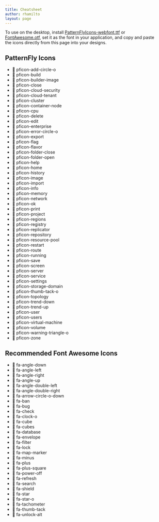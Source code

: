 ```yaml
---
title: Cheatsheet
author: rhamilto
layout: page
---
```

To use on the desktop, install [PatternFlyIcons-webfont.ttf][1] or [FontAwesome.otf][2], set it as the font in your application, and copy and paste the icons directly from this page into your designs.

<div class="row">
  <div class="col-sm-6 col-md-6">
    <h2>PatternFly Icons</h2>
    <ul class="icons list-unstyled">
      <li>
        <span class="pficon pficon-unicode-character" title="Copy to clipboard"></span>
        <span class="icon-class">pficon-add-circle-o</span>
      </li>
      <li>
        <span class="pficon pficon-unicode-character" title="Copy to clipboard"></span>
        <span class="icon-class">pficon-build</span>
      </li>
      <li>
        <span class="pficon pficon-unicode-character" title="Copy to clipboard"></span>
        <span class="icon-class">pficon-builder-image</span>
      </li>
      <li>
        <span class="pficon pficon-unicode-character" title="Copy to clipboard"></span>
        <span class="icon-class">pficon-close</span>
      </li>
      <li>
        <span class="pficon pficon pficon-unicode-character"></span>
        <span class="icon-class">pficon-cloud-security</span>
      </li>
      <li>
        <span class="pficon pficon pficon-unicode-character"></span>
        <span class="icon-class">pficon-cloud-tenant</span>
      </li>
      <li>
        <span class="pficon pficon-unicode-character" title="Copy to clipboard"></span>
        <span class="icon-class">pficon-cluster</span>
      </li>
      <li>
        <span class="pficon pficon-unicode-character" title="Copy to clipboard"></span>
        <span class="icon-class">pficon-container-node</span>
      </li>
      <li>
        <span class="pficon pficon-unicode-character" title="Copy to clipboard"></span>
        <span class="icon-class">pficon-cpu</span>
      </li>
      <li>
        <span class="pficon pficon-unicode-character" title="Copy to clipboard"></span>
        <span class="icon-class">pficon-delete</span>
      </li>
      <li>
        <span class="pficon pficon-unicode-character" title="Copy to clipboard"></span>
        <span class="icon-class">pficon-edit</span>
      </li>
      <li>
        <span class="pficon pficon-unicode-character" title="Copy to clipboard"></span>
        <span class="icon-class">pficon-enterprise</span>
      </li>
      <li>
        <span class="pficon pficon-unicode-character" title="Copy to clipboard"></span>
        <span class="icon-class">pficon-error-circle-o</span>
      </li>
      <li>
        <span class="pficon pficon-unicode-character" title="Copy to clipboard"></span>
        <span class="icon-class">pficon-export</span>
      </li>
      <li>
        <span class="pficon pficon-unicode-character" title="Copy to clipboard"></span>
        <span class="icon-class">pficon-flag</span>
      </li>
      <li>
        <span class="pficon pficon-unicode-character" title="Copy to clipboard"></span>
        <span class="icon-class">pficon-flavor</span>
      </li>
      <li>
        <span class="pficon pficon-unicode-character" title="Copy to clipboard"></span>
        <span class="icon-class">pficon-folder-close</span>
      </li>
      <li>
        <span class="pficon pficon-unicode-character" title="Copy to clipboard"></span>
        <span class="icon-class">pficon-folder-open</span>
      </li>
      <li>
        <span class="pficon pficon-unicode-character" title="Copy to clipboard"></span>
        <span class="icon-class">pficon-help</span>
      </li>
      <li>
        <span class="pficon pficon-unicode-character" title="Copy to clipboard"></span>
        <span class="icon-class">pficon-home</span>
      </li>
      <li>
        <span class="pficon pficon-unicode-character" title="Copy to clipboard"></span>
        <span class="icon-class">pficon-history</span>
      </li>
      <li>
        <span class="pficon pficon-unicode-character" title="Copy to clipboard"></span>
        <span class="icon-class">pficon-image</span>
      </li>
      <li>
        <span class="pficon pficon-unicode-character" title="Copy to clipboard"></span>
        <span class="icon-class">pficon-import</span>
      </li>
      <li>
        <span class="pficon pficon-unicode-character" title="Copy to clipboard"></span>
        <span class="icon-class">pficon-info</span>
      </li>
      <li>
        <span class="pficon pficon-unicode-character" title="Copy to clipboard"></span>
        <span class="icon-class">pficon-memory</span>
      </li>
      <li>
        <span class="pficon pficon-unicode-character" title="Copy to clipboard"></span>
        <span class="icon-class">pficon-network</span>
      </li>
      <li>
        <span class="pficon pficon-unicode-character" title="Copy to clipboard"></span>
        <span class="icon-class">pficon-ok</span>
      </li>
      <li>
        <span class="pficon pficon-unicode-character" title="Copy to clipboard"></span>
        <span class="icon-class">pficon-print</span>
      </li>
      <li>
        <span class="pficon pficon-unicode-character" title="Copy to clipboard"></span>
        <span class="icon-class">pficon-project</span>
      </li>
      <li>
        <span class="pficon pficon-unicode-character" title="Copy to clipboard"></span>
        <span class="icon-class">pficon-regions</span>
      </li>
      <li>
        <span class="pficon pficon-unicode-character" title="Copy to clipboard"></span>
        <span class="icon-class">pficon-registry</span>
      </li>
      <li>
        <span class="pficon pficon-unicode-character" title="Copy to clipboard"></span>
        <span class="icon-class">pficon-replicator</span>
      </li>
      <li>
        <span class="pficon pficon-unicode-character" title="Copy to clipboard"></span>
        <span class="icon-class">pficon-repository</span>
      </li>
      <li>
        <span class="pficon pficon-unicode-character" title="Copy to clipboard"></span>
        <span class="icon-class">pficon-resource-pool</span>
      </li>
      <li>
        <span class="pficon pficon-unicode-character" title="Copy to clipboard"></span>
        <span class="icon-class">pficon-restart</span>
      </li>
      <li>
        <span class="pficon pficon-unicode-character" title="Copy to clipboard"></span>
        <span class="icon-class">pficon-route</span>
      </li>
      <li>
        <span class="pficon pficon-unicode-character" title="Copy to clipboard"></span>
        <span class="icon-class">pficon-running</span>
      </li>
      <li>
        <span class="pficon pficon-unicode-character" title="Copy to clipboard"></span>
        <span class="icon-class">pficon-save</span>
      </li>
      <li>
        <span class="pficon pficon-unicode-character" title="Copy to clipboard"></span>
        <span class="icon-class">pficon-screen</span>
      </li>
      <li>
        <span class="pficon pficon-unicode-character" title="Copy to clipboard"></span>
        <span class="icon-class">pficon-server</span>
      </li>
      <li>
        <span class="pficon pficon-unicode-character" title="Copy to clipboard"></span>
        <span class="icon-class">pficon-service</span>
      </li>
      <li>
        <span class="pficon pficon-unicode-character" title="Copy to clipboard"></span>
        <span class="icon-class">pficon-settings</span>
      </li>
      <li>
        <span class="pficon pficon-unicode-character" title="Copy to clipboard"></span>
        <span class="icon-class">pficon-storage-domain</span>
      </li>
      <li>
        <span class="pficon pficon-unicode-character" title="Copy to clipboard"></span>
        <span class="icon-class">pficon-thumb-tack-o</span>
      </li>
      <li>
        <span class="pficon pficon-unicode-character" title="Copy to clipboard"></span>
        <span class="icon-class">pficon-topology</span>
      </li>
      <li>
        <span class="pficon pficon-unicode-character" title="Copy to clipboard"></span>
        <span class="icon-class">pficon-trend-down</span>
      </li>
      <li>
        <span class="pficon pficon-unicode-character" title="Copy to clipboard"></span>
        <span class="icon-class">pficon-trend-up</span>
      </li>
      <li>
        <span class="pficon pficon-unicode-character" title="Copy to clipboard"></span>
        <span class="icon-class">pficon-user</span>
      </li>
      <li>
        <span class="pficon pficon-unicode-character" title="Copy to clipboard"></span>
        <span class="icon-class">pficon-users</span>
      </li>
      <li>
        <span class="pficon pficon-unicode-character" title="Copy to clipboard"></span>
        <span class="icon-class">pficon-virtual-machine</span>
      </li>
      <li>
        <span class="pficon pficon-unicode-character" title="Copy to clipboard"></span>
        <span class="icon-class">pficon-volume</span>
      </li>
      <li>
        <span class="pficon pficon-unicode-character" title="Copy to clipboard"></span>
        <span class="icon-class">pficon-warning-triangle-o</span>
      </li>
      <li>
        <span class="pficon pficon-unicode-character" title="Copy to clipboard"></span>
        <span class="icon-class">pficon-zone</span>
      </li>
    </ul>
  </div>
  <div class="col-sm-6 col-md-6">
    <h2>Recommended Font Awesome Icons</h2>
    <ul class="icons list-unstyled">
      <li>
        <span class="fa fa-unicode-character" title="Copy to clipboard"></span>
        <span class="icon-class">fa-angle-down</span>
      </li>
      <li>
        <span class="fa fa-unicode-character" title="Copy to clipboard"></span>
        <span class="icon-class">fa-angle-left</span>
      </li>
      <li>
        <span class="fa fa-unicode-character" title="Copy to clipboard"></span>
        <span class="icon-class">fa-angle-right</span>
      </li>
      <li>
        <span class="fa fa-unicode-character" title="Copy to clipboard"></span>
        <span class="icon-class">fa-angle-up</span>
      </li>
      <li>
        <span class="fa fa-unicode-character" title="Copy to clipboard"></span>
        <span class="icon-class">fa-angle-double-left</span>
      </li>
      <li>
        <span class="fa fa-unicode-character" title="Copy to clipboard"></span>
        <span class="icon-class">fa-angle-double-right</span>
      </li>
      <li>
        <span class="fa fa-unicode-character" title="Copy to clipboard"></span>
        <span class="icon-class">fa-arrow-circle-o-down</span>
      </li>
      <li>
        <span class="fa fa-unicode-character" title="Copy to clipboard"></span>
        <span class="icon-class">fa-ban</span>
      </li>
      <li>
        <span class="fa fa-unicode-character" title="Copy to clipboard"></span>
        <span class="icon-class">fa-bug</span>
      </li>
      <li>
        <span class="fa fa-unicode-character" title="Copy to clipboard"></span>
        <span class="icon-class">fa-check</span>
      </li>
      <li>
        <span class="fa fa-unicode-character" title="Copy to clipboard"></span>
        <span class="icon-class">fa-clock-o</span>
      </li>
      <li>
        <span class="fa fa-unicode-character" title="Copy to clipboard"></span>
        <span class="icon-class">fa-cube</span>
      </li>
      <li>
        <span class="fa fa-unicode-character" title="Copy to clipboard"></span>
        <span class="icon-class">fa-cubes</span>
      </li>
      <li>
        <span class="fa fa-unicode-character" title="Copy to clipboard"></span>
        <span class="icon-class">fa-database</span>
      </li>
      <li>
        <span class="fa fa-unicode-character" title="Copy to clipboard"></span>
        <span class="icon-class">fa-envelope</span>
      </li>
      <li>
        <span class="fa fa-unicode-character" title="Copy to clipboard"></span>
        <span class="icon-class">fa-filter</span>
      </li>
      <li>
        <span class="fa fa-unicode-character" title="Copy to clipboard"></span>
        <span class="icon-class">fa-lock</span>
      </li>
      <li>
        <span class="fa fa-unicode-character" title="Copy to clipboard"></span>
        <span class="icon-class">fa-map-marker</span>
      </li>
      <li>
        <span class="fa fa-unicode-character" title="Copy to clipboard"></span>
        <span class="icon-class">fa-minus</span>
      </li>
      <li>
        <span class="fa fa-unicode-character" title="Copy to clipboard"></span>
        <span class="icon-class">fa-plus</span>
      </li>
      <li>
        <span class="fa fa-unicode-character" title="Copy to clipboard"></span>
        <span class="icon-class">fa-plus-square</span>
      </li>
      <li>
        <span class="fa fa-unicode-character" title="Copy to clipboard"></span>
        <span class="icon-class">fa-power-off</span>
      </li>
      <li>
        <span class="fa fa-unicode-character" title="Copy to clipboard"></span>
        <span class="icon-class">fa-refresh</span>
      </li>
      <li>
        <span class="fa fa-unicode-character" title="Copy to clipboard"></span>
        <span class="icon-class">fa-search</span>
      </li>
      <li>
        <span class="fa fa-unicode-character" title="Copy to clipboard"></span>
        <span class="icon-class">fa-shield</span>
      </li>
      <li>
        <span class="fa fa-unicode-character" title="Copy to clipboard"></span>
        <span class="icon-class">fa-star</span>
      </li>
      <li>
        <span class="fa fa-unicode-character" title="Copy to clipboard"></span>
        <span class="icon-class">fa-star-o</span>
      </li>
      <li>
        <span class="fa fa-unicode-character" title="Copy to clipboard"></span>
        <span class="icon-class">fa-tachometer</span>
      </li>
      <li>
        <span class="fa fa-unicode-character" title="Copy to clipboard"></span>
        <span class="icon-class">fa-thumb-tack</span>
      </li>
      <li>
        <span class="fa fa-unicode-character" title="Copy to clipboard"></span>
        <span class="icon-class">fa-unlock-alt</span>
      </li>
    </ul>
  </div>
</div>

<script>
  $('[class*="unicode-character"]').tooltip();
  var clipboard = new Clipboard('[class*="unicode-character"]', {
    target: function (trigger) {
      return trigger;
    }
  });
  clipboard.on('success', function (e) {
    $(e.trigger)
      .attr('title', 'Copied!')
      .tooltip('fixTitle')
      .tooltip('show')
      .attr('title', 'Copy to clipboard')
      .tooltip('fixTitle')
    e.clearSelection()
  });
  clipboard.on('error', function (e) {
    var fallbackMsg = /Mac/i.test(navigator.userAgent) ? 'Press \u2318C to copy' : 'Press Ctrl-C to copy'
    $(e.trigger)
      .attr('title', fallbackMsg)
      .tooltip('fixTitle')
      .tooltip('show')
      .attr('title', 'Copy to clipboard')
      .tooltip('fixTitle')
  });
</script>

 [1]: https://github.com/patternfly/patternfly/raw/master/dist/fonts/PatternFlyIcons-webfont.ttf
 [2]: https://github.com/patternfly/patternfly/raw/master/dist/fonts/FontAwesome.otf
